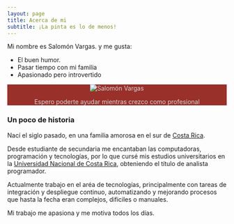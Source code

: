 ```yaml
---
layout: page
title: Acerca de mi
subtitle: ¡La pinta es lo de menos!
---
```


Mi nombre es Salomón Vargas. y me gusta:

- El buen humor.
- Pasar tiempo con mi familia
- Apasionado pero introvertido

<div style="background-color: #99302A; color:#D5D5D5; width: 100%; text-align: center;">
    <p><img src="https://s.gravatar.com/avatar/5045fb8aeb55c9bf1f60d26af056f594?s=200" alt="Salomón Vargas"></p>
    <p>Espero poderte ayudar mientras crezco como profesional</p>
</div>


### Un poco de historia

Nací el siglo pasado, en una familia amorosa en el sur de [Costa Rica](https://es.wikipedia.org/wiki/Costa_Rica).

Desde estudiante de secundaria me encantaban las computadoras, programación y tecnologías, por lo que cursé mis estudios universitarios en la [Universidad Nacional de Costa Rica](https://es.wikipedia.org/wiki/Universidad_Nacional_de_Costa_Rica), obteniendo el título de analista programador.

Actualmente trabajo en el aréa de tecnologías, principalmente con tareas de integración y despliegue continuo, automatizando y mejorando procesos que hasta la fecha eran complejos, dificiles o manuales.

Mi trabajo me apasiona y me motiva todos los días.